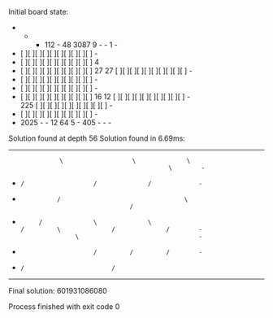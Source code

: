 Initial board state:
  -    -    -   112   -    48 3087    9   -    -     1   -  
  -  [   ][   ][   ][   ][   ][   ][   ][   ][   ][   ]  -  
  -  [   ][   ][   ][   ][   ][   ][   ][   ][   ][   ]   4 
  -  [   ][   ][   ][   ][   ][   ][   ][   ][   ][   ]  27 
  27 [   ][   ][   ][   ][   ][   ][   ][   ][   ][   ]  -  
  -  [   ][   ][   ][   ][   ][   ][   ][   ][   ][   ]  -  
  -  [   ][   ][   ][   ][   ][   ][   ][   ][   ][   ]  -  
  -  [   ][   ][   ][   ][   ][   ][   ][   ][   ][   ]  16 
  12 [   ][   ][   ][   ][   ][   ][   ][   ][   ][   ]  -  
 225 [   ][   ][   ][   ][   ][   ][   ][   ][   ][   ]  -  
  -  [   ][   ][   ][   ][   ][   ][   ][   ][   ][   ]  -  
  -  2025   -    -    12   64    5   -   405   -    -    -  

Solution found at depth 56
Solution found in 6.69ms:
  -    -    -    -    -    -    -    -              -    -  
                  \                   \              \      
                                                \        -  
  -     /                   /              /             -  
  -               /                                  \      
                                      /                     
  -          /              \              \                
        /         \              /              /        -  
                       \                                 -  
  -                         /         /         /        -  
  -     /                        /                          
  -    -         -         -    -         -    -         -  

Final solution: 601931086080

Process finished with exit code 0

